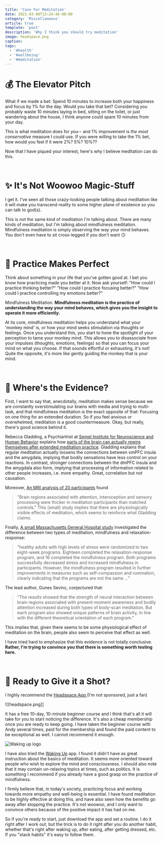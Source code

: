 ```yaml
---
title: 'Case For Meditation'
date: 2021-03-08T13:24:48-08:00
category: 'Miscellaneous'
article: true
template: 'post'
description: 'Why I think you should try meditation'
image: headspace.png
caption:
tags:
  - '#health'
  - '#wellbeing'
  - '#meditation'
---
```


# 💰 The Elevator Pitch

What if we made a bet: Spend 10 minutes to increase both your happiness and focus by 1% for the day. Would you take that bet? Considering you probably waste 10 minutes laying in bed, sitting on the toilet, or just wandering about the house, I think anyone could spare 10 minutes from your day.

This is what meditation does for you-- and 1% improvement is _the most conservative_ measure I could use. If you were willing to take the 1% bet, how would you feel if it were 2%? 5%? 10%??

Now that I have piqued your interest, here's why I believe meditation can do this.

<br/>

# ✨ It's Not Woowoo Magic-Stuff

I get it. I've seen all those crazy-looking people talking about meditation like it will make you transcend reality to some higher plane of existence so you can talk to god(s).

This is not the same kind of meditation I'm talking about. There are many kinds of meditation, but I'm talking about mindfulness meditation. Mindfulness meditation is simply observing the way your mind behaves. You don't even have to sit cross-legged if you don't want 😏

<br/>

# 💃 Practice Makes Perfect

Think about something in your life that you've gotten good at. I bet you know how practicing made you better at it. Now ask yourself: "How could I practice thinking better?" "How could I practice focusing better?" "How could I practice controlling my emotions better?"

Mindfulness Meditation. **Mindfulness meditation is the practice of understanding the way your mind behaves, which gives you the insight to operate it more efficiently.**

At its core, mindfulness meditation helps you understand what your 'monkey mind' is, or how your mind seeks stimulation via thoughts or feelings. Once you understand this, you start to hone the spotlight of your perception to tame your monkey mind. This allows you to disassociate from your impulses (thoughts, emotions, feelings) so that you can focus your mind on what you choose. If that sounds effortful or exhausting, it's not! Quite the opposite, it's more like gently guiding the monkey that is your mind.

<br/>

# 🤔 Where's the Evidence?

First, I want to say that, anecdotally, meditation makes sense because we are constantly overstimulating our brains with media and trying to multi-task, and that mindfulness meditation is the exact opposite of that: Focusing on one thing for an extended duration. So if you feel anxious or overwhelmed, meditation is a good countermeasure. Okay, but really, there's good science behind it.

Rebecca Gladding, a Psychiartrist at [Semel Institute for Neuroscience and Human Behavior](https://www.doximity.com/pub/rebecca-gladding-md) explains how [parts of the brain can actually rewire themselves after extended meditation practice](https://www.psychologytoday.com/us/blog/use-your-mind-change-your-brain/201305/is-your-brain-meditation). Gladding explains that regular meditation actually loosens the connections between vmPFC insula and the amygdala, implying that bodily sensations have less control on your reactions. In contrast, stronger connections between the dmPFC insula and the amygdala also form, implying that processing of information related to other people increases, i.e. more empathy. Great, correlation but not causation.

Moreover, [An MRI analysis of 20 participants](https://www.ncbi.nlm.nih.gov/pmc/articles/PMC1361002/) found

> "Brain regions associated with attention, interoception and sensory processing were thicker in meditation participants than matched controls." This (small) study implies that there are physiologically visible effects of meditation, which seems to reinforce what Gladding claims.

Finally, [A small Massachusetts General Hospital study](https://news.harvard.edu/gazette/story/2018/06/mindfulness-meditation-and-relaxation-response-affect-brain-differently/) investigated the difference between two types of meditation, mindfulness and relaxation-response:

> "healthy adults with high levels of stress were randomized to two eight-week programs. Eighteen completed the relaxation-response program, and 16 completed the mindfulness program. Both programs successfully decreased stress and increased mindfulness in participants. However, the mindfulness program resulted in further improvements in measures such as self-compassion and rumination, clearly indicating that the programs are not the same ..."

The lead author, Gunes Sevinc, conjectured that:

> "The results showed that the strength of neural interaction between brain regions associated with present-moment awareness and bodily attention increased during both types of body-scan meditation. But each program also showed unique patterns of brain activity, in line with the different theoretical orientation of each program."

This implies that, given there seems to be some physiological effect of meditation on the brain, people also seem to perceive that effect as well.

I have tried hard to emphasize that this evidence is not totally conclusive. **Rather, I'm trying to convince you that there is something worth testing here.**

<br/>

# 🤩 Ready to Give it a Shot?

I highly recommend the [Headspace App ](https://www.headspace.com/headspace-meditation-app) (I'm not sponsored, just a fan)

![[headspace.png]]

It has a free 10-day, 10-minute beginner course and I think that's all it will take for you to start noticing the difference. It's also a cheap membership once you are ready to keep going. I have taken the beginner course with Andy several times, paid for the membership and found the paid content to be exceptional as well. I cannot recommend it enough.

![Waking up logo](https://external-content.duckduckgo.com/iu/?u=https%3A%2F%2Fbiohackstack.com%2Fwp-content%2Fuploads%2F2019%2F10%2Fwaking-up-app.png&f=1&nofb=1)

I have also tried the [Waking Up](https://www.wakingup.com/) app. I found it didn't have as great instruction about the basics of meditation. It seems more oriented toward people who wish to explore the mind and consciousness. I should also note that it may contain un-relaxing topics at times, such as politics. It is something I recommend if you already have a good grasp on the practice of mindfulness.

I firmly believe that, in today's society, practicing focus and working towards more empathy and well-being is essential. I have found meditation to be highly effective at doing this, and have also seen how the benefits go away after stopping the practice. It's not woowoo, and I only want to convince others because of the positive impact it has had on me.

So if you're ready to start, just download the app and set a routine. I do it right after I work out, but the trick is to do it right after you do another habit, whether that's right after waking up, after eating, after getting dressed, etc. If you "stack habits" it's easy to follow them.

